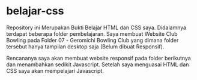 # belajar-css

Repository ini Merupakan Bukti Belajar HTML dan CSS saya. 
Didalamnya terdapat beberapa folder pembelajaran.
Saya membuat Website Club Bowling pada Folder 07 - Geromichi Bowling Club yang dimana folder tersebut hanya tampilan desktop saja (Belum dibuat Responsif).

Rencananya saya akan membuat website responsif pada folder berikutnya dan menambahkan sedikit Javascript.
Setelah saya menguasai HTML dan CSS saya akan mempelajari Javascript.
